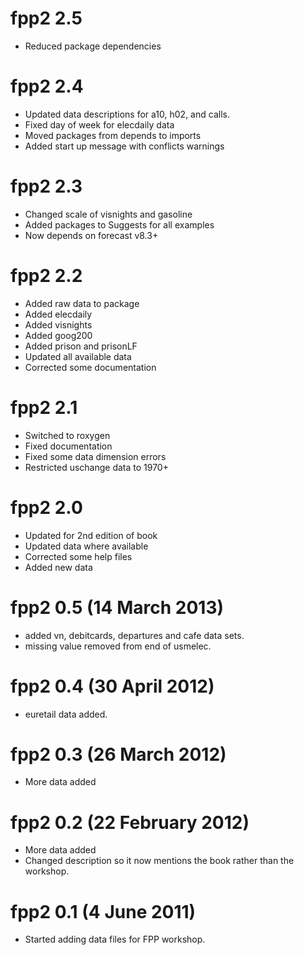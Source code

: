 # fpp2 2.5
 * Reduced package dependencies

# fpp2 2.4
 * Updated data descriptions for a10, h02, and calls.
 * Fixed day of week for elecdaily data
 * Moved packages from depends to imports
 * Added start up message with conflicts warnings

# fpp2 2.3
 * Changed scale of visnights and gasoline
 * Added packages to Suggests for all examples
 * Now depends on forecast v8.3+

# fpp2 2.2
 * Added raw data to package
 * Added elecdaily
 * Added visnights
 * Added goog200
 * Added prison and prisonLF
 * Updated all available data
 * Corrected some documentation

# fpp2 2.1
 * Switched to roxygen
 * Fixed documentation
 * Fixed some data dimension errors
 * Restricted uschange data to 1970+

# fpp2 2.0
 * Updated for 2nd edition of book
 * Updated data where available
 * Corrected some help files
 * Added new data

# fpp2 0.5 (14 March 2013)
  * added vn, debitcards, departures and cafe data sets.
  * missing value removed from end of usmelec.

# fpp2 0.4 (30 April 2012)
  * euretail data added.

# fpp2 0.3 (26 March 2012)
  * More data added

# fpp2 0.2 (22 February 2012)
  * More data added
  * Changed description so it now mentions the book rather than the workshop.

# fpp2 0.1 (4 June 2011)
  * Started adding data files for FPP workshop.
